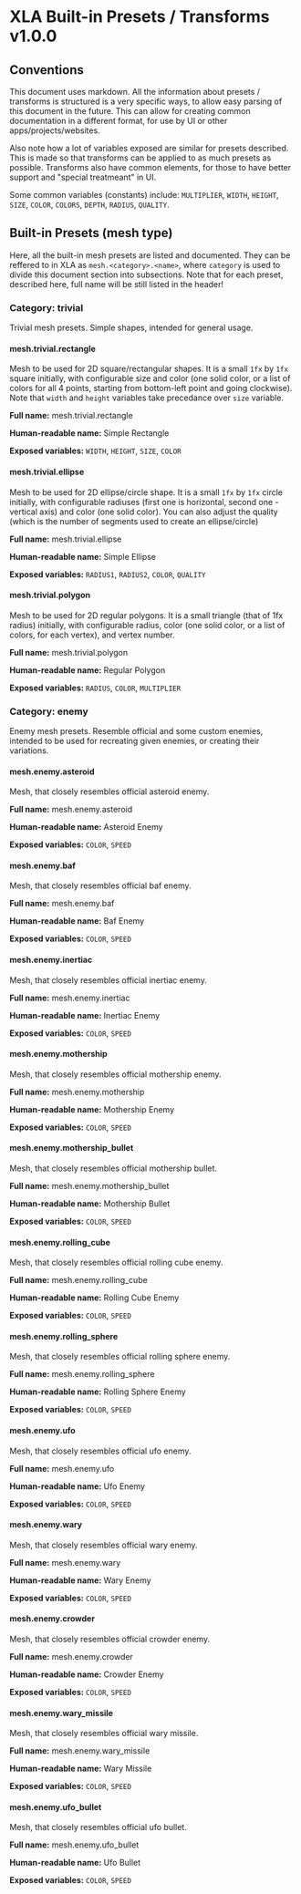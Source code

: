 # XLA Built-in Presets / Transforms v1.0.0


## Conventions

This document uses markdown. All the information about presets / transforms
is structured is a very specific ways, to allow easy parsing of this document
in the future. This can allow for creating common documentation in a different
format, for use by UI or other apps/projects/websites.

Also note how a lot of variables exposed are similar for presets described.
This is made so that transforms can be applied to as much presets as possible.
Transforms also have common elements, for those to have better support and
"special treatmeant" in UI.

Some common variables (constants) include: `MULTIPLIER`, `WIDTH`, `HEIGHT`,
`SIZE`, `COLOR`, `COLORS`, `DEPTH`, `RADIUS`, `QUALITY`.


## Built-in Presets (mesh type)

Here, all the built-in mesh presets are listed and documented. They can
be reffered to in XLA as `mesh.<category>.<name>`, where `category` is used
to divide this document section into subsections. Note that for each preset,
described here, full name will be still listed in the header!

### Category: trivial

Trivial mesh presets. Simple shapes, intended for general usage.

#### mesh.trivial.rectangle

Mesh to be used for 2D square/rectangular shapes. It is a small `1fx` by `1fx`
square initially, with configurable size and color (one solid color, or
a list of colors for all 4 points, starting from bottom-left point and going
clockwise). Note that `width` and `height` variables take precedance over
`size` variable.

**Full name:** mesh.trivial.rectangle

**Human-readable name:** Simple Rectangle

**Exposed variables:** `WIDTH`, `HEIGHT`, `SIZE`, `COLOR`

#### mesh.trivial.ellipse

Mesh to be used for 2D ellipse/circle shape. It is a small `1fx` by `1fx`
circle initially, with configurable radiuses (first one is horizontal,
second one - vertical axis) and color (one solid color). You can also adjust
the quality (which is the number of segments used to create an ellipse/circle)

**Full name:** mesh.trivial.ellipse

**Human-readable name:** Simple Ellipse

**Exposed variables:** `RADIUS1`, `RADIUS2`, `COLOR`, `QUALITY`

#### mesh.trivial.polygon

Mesh to be used for 2D regular polygons. It is a small triangle (that
of 1fx radius) initially, with configurable radius, color (one solid color,
or a list of colors, for each vertex), and vertex number.

**Full name:** mesh.trivial.polygon

**Human-readable name:** Regular Polygon

**Exposed variables:** `RADIUS`, `COLOR`, `MULTIPLIER`

### Category: enemy

Enemy mesh presets. Resemble official and some custom enemies, intended to be
used for recreating given enemies, or creating their variations.

#### mesh.enemy.asteroid

Mesh, that closely resembles official asteroid enemy.

**Full name:** mesh.enemy.asteroid

**Human-readable name:** Asteroid Enemy

**Exposed variables:** `COLOR`, `SPEED`

#### mesh.enemy.baf

Mesh, that closely resembles official baf enemy.

**Full name:** mesh.enemy.baf

**Human-readable name:** Baf Enemy

**Exposed variables:** `COLOR`, `SPEED`

#### mesh.enemy.inertiac

Mesh, that closely resembles official inertiac enemy.

**Full name:** mesh.enemy.inertiac

**Human-readable name:** Inertiac Enemy

**Exposed variables:** `COLOR`, `SPEED`

#### mesh.enemy.mothership

Mesh, that closely resembles official mothership enemy.

**Full name:** mesh.enemy.mothership

**Human-readable name:** Mothership Enemy

**Exposed variables:** `COLOR`, `SPEED`

#### mesh.enemy.mothership_bullet

Mesh, that closely resembles official mothership bullet.

**Full name:** mesh.enemy.mothership_bullet

**Human-readable name:** Mothership Bullet

**Exposed variables:** `COLOR`, `SPEED`

#### mesh.enemy.rolling_cube

Mesh, that closely resembles official rolling cube enemy.

**Full name:** mesh.enemy.rolling_cube

**Human-readable name:** Rolling Cube Enemy

**Exposed variables:** `COLOR`, `SPEED`

#### mesh.enemy.rolling_sphere

Mesh, that closely resembles official rolling sphere enemy.

**Full name:** mesh.enemy.rolling_sphere

**Human-readable name:** Rolling Sphere Enemy

**Exposed variables:** `COLOR`, `SPEED`

#### mesh.enemy.ufo

Mesh, that closely resembles official ufo enemy.

**Full name:** mesh.enemy.ufo

**Human-readable name:** Ufo Enemy

**Exposed variables:** `COLOR`, `SPEED`

#### mesh.enemy.wary

Mesh, that closely resembles official wary enemy.

**Full name:** mesh.enemy.wary

**Human-readable name:** Wary Enemy

**Exposed variables:** `COLOR`, `SPEED`

#### mesh.enemy.crowder

Mesh, that closely resembles official crowder enemy.

**Full name:** mesh.enemy.crowder

**Human-readable name:** Crowder Enemy

**Exposed variables:** `COLOR`, `SPEED`

#### mesh.enemy.wary_missile

Mesh, that closely resembles official wary missile.

**Full name:** mesh.enemy.wary_missile

**Human-readable name:** Wary Missile

**Exposed variables:** `COLOR`, `SPEED`

#### mesh.enemy.ufo_bullet

Mesh, that closely resembles official ufo bullet.

**Full name:** mesh.enemy.ufo_bullet

**Human-readable name:** Ufo Bullet

**Exposed variables:** `COLOR`, `SPEED`


<!-- mesh.enemy.ship -->
<!-- mesh.enemy.bombmbles -->
<!-- mesh.enemy.player_bullet -->
<!-- mesh.enemy.bomb_explosion -->
<!-- mesh.enemy.player_explosion -->
<!-- mesh.enemy.bonus -->
<!-- mesh.enemy.floating_message -->
<!-- mesh.enemy.pointonium -->
<!-- mesh.enemy.bonus_implosion -->
